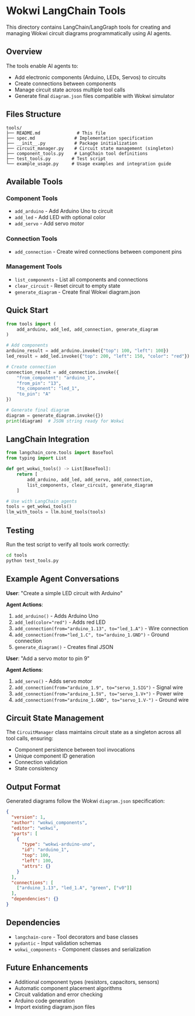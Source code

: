 # Wokwi LangChain Tools

This directory contains LangChain/LangGraph tools for creating and managing Wokwi circuit diagrams programmatically using AI agents.

## Overview

The tools enable AI agents to:
- Add electronic components (Arduino, LEDs, Servos) to circuits
- Create connections between components  
- Manage circuit state across multiple tool calls
- Generate final `diagram.json` files compatible with Wokwi simulator

## Files Structure

```
tools/
├── README.md              # This file
├── spec.md               # Implementation specification
├── __init__.py           # Package initialization
├── circuit_manager.py    # Circuit state management (singleton)
├── component_tools.py    # LangChain tool definitions
├── test_tools.py        # Test script
└── example_usage.py     # Usage examples and integration guide
```

## Available Tools

### Component Tools
- `add_arduino` - Add Arduino Uno to circuit
- `add_led` - Add LED with optional color
- `add_servo` - Add servo motor

### Connection Tools  
- `add_connection` - Create wired connections between component pins

### Management Tools
- `list_components` - List all components and connections
- `clear_circuit` - Reset circuit to empty state
- `generate_diagram` - Create final Wokwi diagram.json

## Quick Start

```python
from tools import (
    add_arduino, add_led, add_connection, generate_diagram
)

# Add components
arduino_result = add_arduino.invoke({"top": 100, "left": 100})
led_result = add_led.invoke({"top": 200, "left": 150, "color": "red"})

# Create connection
connection_result = add_connection.invoke({
    "from_component": "arduino_1",
    "from_pin": "13",
    "to_component": "led_1", 
    "to_pin": "A"
})

# Generate final diagram
diagram = generate_diagram.invoke({})
print(diagram)  # JSON string ready for Wokwi
```

## LangChain Integration

```python
from langchain_core.tools import BaseTool
from typing import List

def get_wokwi_tools() -> List[BaseTool]:
    return [
        add_arduino, add_led, add_servo, add_connection,
        list_components, clear_circuit, generate_diagram
    ]

# Use with LangChain agents
tools = get_wokwi_tools()
llm_with_tools = llm.bind_tools(tools)
```

## Testing

Run the test script to verify all tools work correctly:

```bash
cd tools
python test_tools.py
```

## Example Agent Conversations

**User**: "Create a simple LED circuit with Arduino"

**Agent Actions**:
1. `add_arduino()` - Adds Arduino Uno
2. `add_led(color="red")` - Adds red LED  
3. `add_connection(from="arduino_1.13", to="led_1.A")` - Wire connection
4. `add_connection(from="led_1.C", to="arduino_1.GND")` - Ground connection
5. `generate_diagram()` - Creates final JSON

**User**: "Add a servo motor to pin 9"

**Agent Actions**:
1. `add_servo()` - Adds servo motor
2. `add_connection(from="arduino_1.9", to="servo_1.SIG")` - Signal wire
3. `add_connection(from="arduino_1.5V", to="servo_1.V+")` - Power wire
4. `add_connection(from="arduino_1.GND", to="servo_1.V-")` - Ground wire

## Circuit State Management

The `CircuitManager` class maintains circuit state as a singleton across all tool calls, ensuring:
- Component persistence between tool invocations
- Unique component ID generation
- Connection validation
- State consistency

## Output Format

Generated diagrams follow the Wokwi `diagram.json` specification:

```json
{
  "version": 1,
  "author": "wokwi_components", 
  "editor": "wokwi",
  "parts": [
    {
      "type": "wokwi-arduino-uno",
      "id": "arduino_1", 
      "top": 100,
      "left": 100,
      "attrs": {}
    }
  ],
  "connections": [
    ["arduino_1.13", "led_1.A", "green", ["v0"]]
  ],
  "dependencies": {}
}
```

## Dependencies

- `langchain-core` - Tool decorators and base classes
- `pydantic` - Input validation schemas  
- `wokwi_components` - Component classes and serialization

## Future Enhancements

- Additional component types (resistors, capacitors, sensors)
- Automatic component placement algorithms
- Circuit validation and error checking
- Arduino code generation
- Import existing diagram.json files